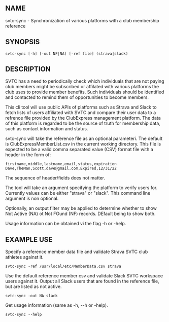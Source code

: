 ## NAME

svtc-sync - Synchronization of various platforms with a club membership reference

## SYNOPSIS

    svtc-sync [-h] [-out NF|NA] [-ref file] (strava|slack)

## DESCRIPTION

SVTC has a need to periodically check which individuals that are not paying club members might be subscribed or affilated with various platforms the club uses to provide member benefits. 
Such individuals should be identified and contacted to remind them of opportunities to become members. 

This cli tool will use public APIs of platforms such as Strava and Slack to fetch lists of users affiliated with SVTC and compare their user data to a refrence file provided by the ClubExpress management platform. The data of this platform is regarded to be the source of truth for membership data, such as contact information and status.

svtc-sync will take the reference file as an optional parameteri. The default is ClubExpressMemberList.csv in the current working directory. This file is expected to be a valid comma separated value (CSV) format file with a header in the form of:

    firstname,middle,lastname,email,status,expiration
    Dave,TheMan,Scott,dave@gmail.com,Expired,12/31/22

The sequence of header/fields does not matter.

The tool will take an argument specifying the platform to verify users for. Currently values can be either "strava" or "slack". This command line argument is non optional.

Optionally, an output filter may be applied to determine whether to show Not Active (NA) ot Not FOund (NF) records. DEfault being to show both.

Usage information can be obtained vi the flag -h or -help.

## EXAMPLE USE

Specify a reference member data file and validate Strava SVTC club athletes against it.

    svtc-sync -ref /usr/local/etc/MemberData.csv strava

Use the default reference member csv and validate Slack SVTC workspace users against it. Output all Slack users that are found in the reference file, but are listed as not active.

    svtc-sync -out NA slack

Get usage information (same as -h, --h or -help).

    svtc-sync --help


